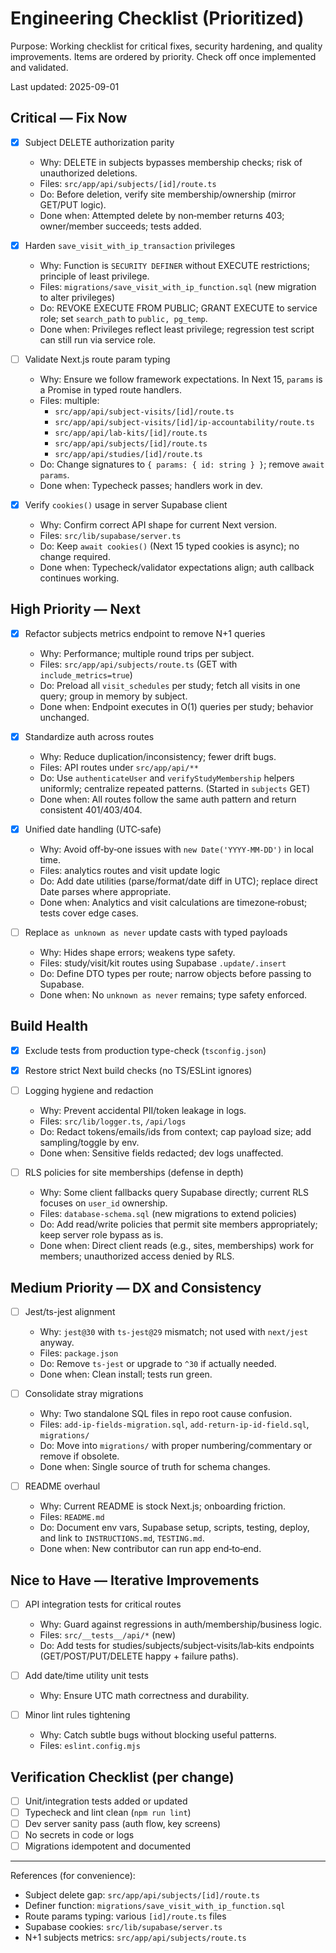 # Engineering Checklist (Prioritized)

Purpose: Working checklist for critical fixes, security hardening, and quality improvements. Items are ordered by priority. Check off once implemented and validated.

Last updated: 2025-09-01

## Critical — Fix Now

- [x] Subject DELETE authorization parity
  - Why: DELETE in subjects bypasses membership checks; risk of unauthorized deletions.
  - Files: `src/app/api/subjects/[id]/route.ts`
  - Do: Before deletion, verify site membership/ownership (mirror GET/PUT logic).
  - Done when: Attempted delete by non‑member returns 403; owner/member succeeds; tests added.

- [x] Harden `save_visit_with_ip_transaction` privileges
  - Why: Function is `SECURITY DEFINER` without EXECUTE restrictions; principle of least privilege.
  - Files: `migrations/save_visit_with_ip_function.sql` (new migration to alter privileges)
  - Do: REVOKE EXECUTE FROM PUBLIC; GRANT EXECUTE to service role; set `search_path` to `public, pg_temp`.
  - Done when: Privileges reflect least privilege; regression test script can still run via service role.

- [ ] Validate Next.js route param typing
  - Why: Ensure we follow framework expectations. In Next 15, `params` is a Promise in typed route handlers.
  - Files: multiple:
    - `src/app/api/subject-visits/[id]/route.ts`
    - `src/app/api/subject-visits/[id]/ip-accountability/route.ts`
    - `src/app/api/lab-kits/[id]/route.ts`
    - `src/app/api/subjects/[id]/route.ts`
    - `src/app/api/studies/[id]/route.ts`
  - Do: Change signatures to `{ params: { id: string } }`; remove `await params`.
  - Done when: Typecheck passes; handlers work in dev.

- [x] Verify `cookies()` usage in server Supabase client
  - Why: Confirm correct API shape for current Next version.
  - Files: `src/lib/supabase/server.ts`
  - Do: Keep `await cookies()` (Next 15 typed cookies is async); no change required.
  - Done when: Typecheck/validator expectations align; auth callback continues working.

## High Priority — Next

- [x] Refactor subjects metrics endpoint to remove N+1 queries
  - Why: Performance; multiple round trips per subject.
  - Files: `src/app/api/subjects/route.ts` (GET with `include_metrics=true`)
  - Do: Preload all `visit_schedules` per study; fetch all visits in one query; group in memory by subject.
  - Done when: Endpoint executes in O(1) queries per study; behavior unchanged.

- [x] Standardize auth across routes
  - Why: Reduce duplication/inconsistency; fewer drift bugs.
  - Files: API routes under `src/app/api/**`
  - Do: Use `authenticateUser` and `verifyStudyMembership` helpers uniformly; centralize repeated patterns. (Started in `subjects` GET)
  - Done when: All routes follow the same auth pattern and return consistent 401/403/404.

- [x] Unified date handling (UTC‑safe)
  - Why: Avoid off‑by‑one issues with `new Date('YYYY-MM-DD')` in local time.
  - Files: analytics routes and visit update logic
  - Do: Add date utilities (parse/format/date diff in UTC); replace direct Date parses where appropriate.
  - Done when: Analytics and visit calculations are timezone‑robust; tests cover edge cases.

- [ ] Replace `as unknown as never` update casts with typed payloads
  - Why: Hides shape errors; weakens type safety.
  - Files: study/visit/kit routes using Supabase `.update/.insert`
  - Do: Define DTO types per route; narrow objects before passing to Supabase.
  - Done when: No `unknown as never` remains; type safety enforced.

## Build Health

- [x] Exclude tests from production type-check (`tsconfig.json`)
- [x] Restore strict Next build checks (no TS/ESLint ignores)

- [ ] Logging hygiene and redaction
  - Why: Prevent accidental PII/token leakage in logs.
  - Files: `src/lib/logger.ts`, `/api/logs`
  - Do: Redact tokens/emails/ids from context; cap payload size; add sampling/toggle by env.
  - Done when: Sensitive fields redacted; dev logs unaffected.

- [ ] RLS policies for site memberships (defense in depth)
  - Why: Some client fallbacks query Supabase directly; current RLS focuses on `user_id` ownership.
  - Files: `database-schema.sql` (new migrations to extend policies)
  - Do: Add read/write policies that permit site members appropriately; keep server role bypass as is.
  - Done when: Direct client reads (e.g., sites, memberships) work for members; unauthorized access denied by RLS.

## Medium Priority — DX and Consistency

- [ ] Jest/ts-jest alignment
  - Why: `jest@30` with `ts-jest@29` mismatch; not used with `next/jest` anyway.
  - Files: `package.json`
  - Do: Remove `ts-jest` or upgrade to `^30` if actually needed.
  - Done when: Clean install; tests run green.

- [ ] Consolidate stray migrations
  - Why: Two standalone SQL files in repo root cause confusion.
  - Files: `add-ip-fields-migration.sql`, `add-return-ip-id-field.sql`, `migrations/`
  - Do: Move into `migrations/` with proper numbering/commentary or remove if obsolete.
  - Done when: Single source of truth for schema changes.

- [ ] README overhaul
  - Why: Current README is stock Next.js; onboarding friction.
  - Files: `README.md`
  - Do: Document env vars, Supabase setup, scripts, testing, deploy, and link to `INSTRUCTIONS.md`, `TESTING.md`.
  - Done when: New contributor can run app end‑to‑end.

## Nice to Have — Iterative Improvements

- [ ] API integration tests for critical routes
  - Why: Guard against regressions in auth/membership/business logic.
  - Files: `src/__tests__/api/*` (new)
  - Do: Add tests for studies/subjects/subject‑visits/lab‑kits endpoints (GET/POST/PUT/DELETE happy + failure paths).

- [ ] Add date/time utility unit tests
  - Why: Ensure UTC math correctness and durability.

- [ ] Minor lint rules tightening
  - Why: Catch subtle bugs without blocking useful patterns.
  - Files: `eslint.config.mjs`

## Verification Checklist (per change)

- [ ] Unit/integration tests added or updated
- [ ] Typecheck and lint clean (`npm run lint`)
- [ ] Dev server sanity pass (auth flow, key screens)
- [ ] No secrets in code or logs
- [ ] Migrations idempotent and documented

---

References (for convenience):
- Subject delete gap: `src/app/api/subjects/[id]/route.ts`
- Definer function: `migrations/save_visit_with_ip_function.sql`
- Route params typing: various `[id]/route.ts` files
- Supabase cookies: `src/lib/supabase/server.ts`
- N+1 subjects metrics: `src/app/api/subjects/route.ts`

